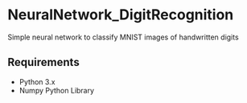 # NeuralNetwork_DigitRecognition
Simple neural network to classify MNIST images of handwritten digits

## Requirements
* Python 3.x
* Numpy Python Library
